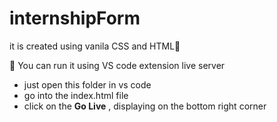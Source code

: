 # internshipForm

it is created using vanila CSS and HTML👀

🚀 You can run it using VS code extension live server 
- just open this folder in vs code 
- go into the index.html file
- click on the **Go Live** , displaying on the bottom right corner 